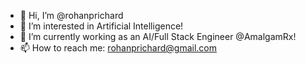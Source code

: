 - 👋 Hi, I’m @rohanprichard
- 👀 I’m interested in Artificial Intelligence!
- 🌱 I’m currently working as an AI/Full Stack Engineer @AmalgamRx!
- 📫 How to reach me: rohanprichard@gmail.com

<!---
rohanprichard/rohanprichard is a ✨ special ✨ repository because its `README.md` (this file) appears on your GitHub profile.
You can click the Preview link to take a look at your changes.
--->
